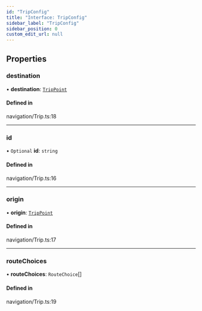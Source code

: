 ```yaml
---
id: "TripConfig"
title: "Interface: TripConfig"
sidebar_label: "TripConfig"
sidebar_position: 0
custom_edit_url: null
---
```


## Properties

### destination

• **destination**: [`TripPoint`](TripPoint.md)

#### Defined in

navigation/Trip.ts:18

___

### id

• `Optional` **id**: `string`

#### Defined in

navigation/Trip.ts:16

___

### origin

• **origin**: [`TripPoint`](TripPoint.md)

#### Defined in

navigation/Trip.ts:17

___

### routeChoices

• **routeChoices**: `RouteChoice`[]

#### Defined in

navigation/Trip.ts:19
